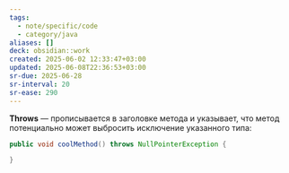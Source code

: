 ```yaml
---
tags:
  - note/specific/code
  - category/java
aliases: []
deck: obsidian::work
created: 2025-06-02 12:33:47+03:00
updated: 2025-06-08T22:36:53+03:00
sr-due: 2025-06-28
sr-interval: 20
sr-ease: 290
---
```


**Throws**
—
прописывается в заголовке метода и указывает, что метод потенциально может выбросить исключение указанного типа:
```java
public void coolMethod() throws NullPointerException {

}

```
